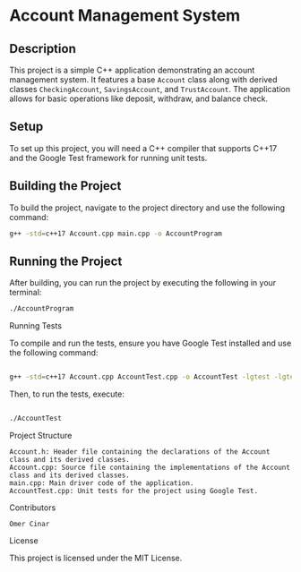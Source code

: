# Account Management System

## Description
This project is a simple C++ application demonstrating an account management system. It features a base `Account` class along with derived classes `CheckingAccount`, `SavingsAccount`, and `TrustAccount`. The application allows for basic operations like deposit, withdraw, and balance check.

## Setup
To set up this project, you will need a C++ compiler that supports C++17 and the Google Test framework for running unit tests.

## Building the Project
To build the project, navigate to the project directory and use the following command:

```bash
g++ -std=c++17 Account.cpp main.cpp -o AccountProgram

```
## Running the Project

After building, you can run the project by executing the following in your terminal:

```bash
./AccountProgram

```
Running Tests

To compile and run the tests, ensure you have Google Test installed and use the following command:


```bash

g++ -std=c++17 Account.cpp AccountTest.cpp -o AccountTest -lgtest -lgtest_main -pthread

```
Then, to run the tests, execute:


```bash

./AccountTest

```
Project Structure

    Account.h: Header file containing the declarations of the Account class and its derived classes.
    Account.cpp: Source file containing the implementations of the Account class and its derived classes.
    main.cpp: Main driver code of the application.
    AccountTest.cpp: Unit tests for the project using Google Test.

Contributors

    Ömer Cinar

License

This project is licensed under the MIT License.
